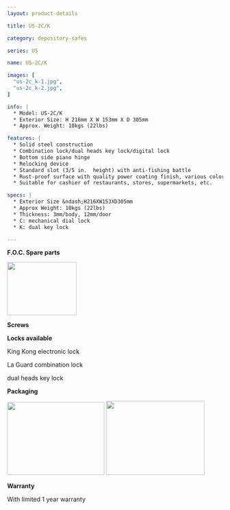 ```yaml
---
layout: product-details

title: US-2C/K

category: depository-safes

series: US

name: US-2C/K

images: [
  "us-2c_k-1.jpg",
  "us-2c_k-2.jpg",
]

info: |
  * Model: US-2C/K
  * Exterior Size: H 216mm X W 153mm X D 305mm
  * Approx. Weight: 10kgs (22lbs)

features: |
  * Solid steel construction
  * Combination lock/dual heads key lock/digital lock
  * Bottom side piano hinge
  * Relocking device
  * Standard slot (3/5 in.  height) with anti-fishing battle
  * Rust-proof surface with quality power coating finish, various colors available
  * Suitable for cashier of restaurants, stores, supermarkets, etc.

specs: |
  * Exterior Size &ndash;H216XW153XD305mm
  * Approx Weight: 10kgs (22lbs)
  * Thickness: 3mm/body, 12mm/door
  * C: mechanical dial lock
  * K: dual key lock

---
```


**F.O.C. Spare parts**

<img alt="" src="{IMAGE_CDN}/us-2c_k-3.jpg" style="width: 162px; height: 124px;" />

**Screws**

**Locks available**

King Kong electronic lock

La Guard combination lock

dual heads key lock

**Packaging**

<img alt="" src="{IMAGE_CDN}/us-2c_k-4.jpg" style="width: 227px; height: 170px;" />

<img alt="" src="{IMAGE_CDN}/us-2c_k-5.jpg" style="width: 230px; height: 173px;" />

**Warranty**

With limited 1 year warranty
